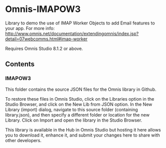 # Omnis-IMAPOW3
Library to demo the use of IMAP Worker Objects to add Email features to your app.
For more info:
http://www.omnis.net/documentation/extendingomnis/index.jsp?detail=07webcomms.html#imap-worker

Requires Omnis Studio 8.1.2 or above.

## Contents
### IMAPOW3
This folder contains the source JSON files for the Omnis library in Github. 

To restore these files in Omnis Studio, click on the Libraries option in the Studio Browser, and click on the New Lib from JSON option. In the New Library (import) dialog, navigate to this source folder (containing library.json), and then specify a different folder or location for the new Library. Click on Import and open the library in the Studio Browser. 

This library is available in the Hub in Omnis Studio but hosting it here allows you to download it, enhance it, and submit your changes here to share with other developers. 
